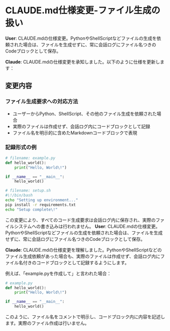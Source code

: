 # CLAUDE.md仕様変更-ファイル生成の扱い

**User**:
CLAUDE.mdの仕様変更。PythonやShellScriptなどファイルの生成を依頼された場合は、ファイルを生成せずに、常に会話ログにファイル名つきのCodeブロックとして保存。

**Claude**:
CLAUDE.mdの仕様変更を承知しました。以下のように仕様を更新します：

## 変更内容

### ファイル生成要求への対応方法
- ユーザーからPython、ShellScript、その他のファイル生成を依頼された場合
- 実際のファイルは作成せず、会話ログ内にコードブロックとして記録
- ファイル名を明示的に含めたMarkdownコードブロックで表現

### 記録形式の例

```python
# filename: example.py
def hello_world():
    print("Hello, World\!")

if __name__ == "__main__":
    hello_world()
```

```bash
# filename: setup.sh
#\!/bin/bash
echo "Setting up environment..."
pip install -r requirements.txt
echo "Setup complete\!"
```

この変更により、すべてのコード生成要求は会話ログ内に保存され、実際のファイルシステムへの書き込みは行われません。
**User**:
CLAUDE.mdの仕様変更。PythonやShellScriptなどファイルの生成を依頼された場合は、ファイルを生成せずに、常に会話ログにファイル名つきのCodeブロックとして保存。

**Claude**:
CLAUDE.mdの仕様変更を理解しました。PythonやShellScriptなどのファイル生成依頼があった場合も、実際のファイルは作成せず、会話ログ内にファイル名付きのコードブロックとして記録するようにします。

例えば、「example.pyを作成して」と言われた場合：

```python
# example.py
def hello_world():
    print("Hello, World\!")

if __name__ == "__main__":
    hello_world()
```

このように、ファイル名をコメントで明示し、コードブロック内に内容を記述します。実際のファイル作成は行いません。
